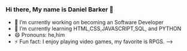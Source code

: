 ### Hi there, My name is Daniel Barker 👋
- 🔭 I’m currently working on becoming an Software Developer
- 🌱 I’m currently learning HTML,CSS,JAVASCRIPT,SQL, and PYTHON
- 😄 Pronouns: he,him
- ⚡ Fun fact: I enjoy playing video games, my favorite is RPGS.
-->
